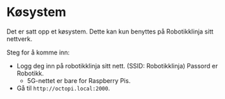 # Køsystem

Det er satt opp et køsystem. Dette kan kun benyttes på Robotikklinja sitt nettverk.

Steg for å komme inn:

- Logg deg inn på robotikklinja sitt nett. (SSID: Robotikklinja) Passord er Robotikk. 
  - 5G-nettet er bare for Raspberry Pis.
- Gå til `http://octopi.local:2000`.
